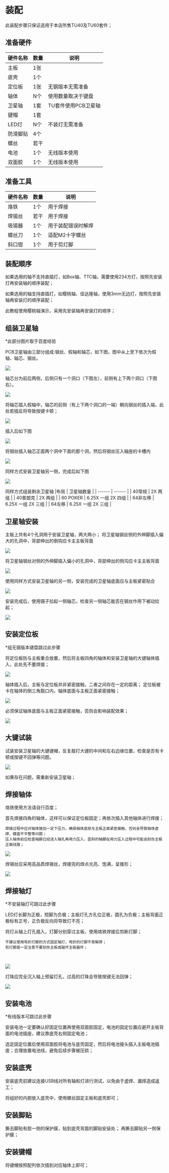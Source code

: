 # 装配

此装配步骤只保证适用于本店所售TU40及TU60套件；

## 准备硬件

|硬件名称| 数量 | 说明 |
| ------ | ------ | ------ |
| 主板 | 1张 |  |
| 底壳 | 1个 |  |
| 定位板 | 1张 | 无钢版本无需准备 |
| 轴体 | N个 | 使用数量取决于键盘|
| 卫星轴 | 1套 | TU套件使用PCB卫星轴 |
| 键帽 | 1套 | |
| LED灯 | N个 | 不装灯无需准备 |
| 防滑脚贴 | 4个 | |
| 螺丝 | 若干 | |
| 电池 | 1个 | 无线版本使用 |
| 双面胶 | 1个 | 无线版本使用 |

## 准备工具

|硬件名称| 数量 | 说明 |
| ------ | ------ | ------ |
| 烙铁 | 1个 | 用于焊接 |
| 焊锡丝 | 若干 | 用于焊接 |
| 吸锡器 | 1个 | 用于装配错误时解焊 |
| 螺丝刀 | 1个 | 适配M2十字螺丝|
| 斜口钳 | 1个 | 用于剪灯脚 |

## 装配顺序

如果选用的轴不支持直插灯，如Box轴、TTC轴，需要使用234方灯，按照先安装灯再安装轴的顺序装配；

如果选用的轴支持直插灯，如樱桃轴、佳达隆轴，使用3mm无边灯，按照先安装轴再安装灯的顺序装配；

此教程使用樱桃轴演示，采用先安装轴再安装灯的顺序；

## 组装卫星轴
*此部分图片取于百度经验

PCB卫星轴由三部分组成:钢丝、假轴和轴芯，如下图，图中从上至下依次为假轴、轴芯、钢丝。

![](img/PcbStaSw1.png)

轴芯分为前后两侧，后侧只有一个洞口（下图左），前侧有上下两个洞口（下图右）。

![](img/PcbStaSw2.png)

将轴芯插入假轴中，轴芯的前侧（有上下两个洞口的一端）朝向钢丝的插入端，此处若插反将导致按键卡顿；

![](img/PcbStaSw3.png)

插入后如下图

![](img/PcbStaSw4.png)

将钢丝插入轴芯正面两个洞中下面的那个洞，然后将钢丝压入轴座的卡槽内

![](img/PcbStaSw5.png)

同样方式安装卫星轴另一侧，完成后如下图

![](img/PcbStaSw6.png)

同样方式组装剩余卫星轴
|布局 | 卫星轴数量 |
| ------ | ------ |
| 40常规 | 2X 两组 |
| 40普朗克 | 2X 两组 |
| 60 POKER | 6.25X 一组 2X 四组 |
| 64非左移 | 6.25X 一组 2X 三组 |
| 64左移 | 6.25X 一组 2X 三组 |

## 卫星轴安装
主板上共有4个孔洞用于安装卫星轴，两大两小；
将卫星轴钢丝侧的外伸脚插入偏大的孔洞中，背部伸出的倒钩应卡主主板背面

![](img/PcbStaSw7.png)

将卫星轴钢丝对侧的外伸脚插入偏小的孔洞中，背部伸出的侧沟应卡主主板背面

![](img/PcbStaSw8.png)

使用同样方式安装卫星轴的另一侧，安装完成的卫星轴底面应与主板紧密贴合

![](img/PcbStaSw9.png)

安装完成后，使用镊子拉起一侧轴芯，检查另一侧轴芯能否在钢丝作用下被动拉起；

![](img/PcbStaSw10.gif)


## 安装定位板
*组无钢版本键盘跳过此步骤

将定位板防与主板重合放置，然后将主板四角的轴体和安装卫星轴的大键轴体插入，此处先不要焊接；

![](img/Plate3.png)

轴体插入后，主板与定位板并非紧密接触，二者之间存在一定的距离；
定位板被卡在轴体的倒三角豁口内，轴体底面与主板正面紧密接触；

![](img/Plate.png)

必须保证轴体底面与主板正面紧密接触，否则会影响装配效果；

![](img/Plate2.png)

## 大键试装
试装安装卫星轴的大键键帽，反复敲打大键的中间和左右边缘位置，检查是否有卡顿或按键不回弹等问题。


![](img/Plate4.png)

如果存在问题，需重新安装卫星轴；

## 焊接轴体



烙铁使用方法请自行百度；

首先焊接四角的轴体，这样可以保证定位板固定；再依次插入其他轴体进行焊接；
	
	焊接过程中应对轴体施加一定下压力，确保轴体底部与主板正面紧密接触，否则会导致轴体虚焊、键盘不平整等问题；
	压入轴体前应检查轴脚已经进入轴孔再用力压入，歪斜的轴脚在用力压入过程中可能会刮伤主板正面线路；

![](img/SolderSw.png)



焊锡丝应采用高品质焊锡丝，焊接完的焊点光亮、饱满，呈锥形；

![](img/10.png)

## 焊接轴灯

*不安装轴灯可跳过此步骤

LED灯长脚为正极，短脚为负极；主板灯孔方孔位正极，圆孔为负极；主板背面正极标有正号，正负极反向将导致灯不亮；

将灯从轴上灯孔插入，灯脚分别穿过主板，使用烙铁焊接后剪断灯脚；
	
	不建议使用弯折灯脚的方式固定轴灯，弯折的灯脚不易解焊；
	剪灯脚是一定注意不要划伤主板或碰坏主板器件；

​	

![](img/12.png)

灯珠应完全沉入轴上预留灯孔，过高的灯珠会导致按键无法回弹；


![](img/11.png)

## 安装电池

*有线版本可跳过此步骤

安装电池一定要确认好固定位置再使用双面胶固定，电池的固定位置应避开主板背面的电池插座，建议靠底壳右侧固定电池；

选定固定位置后使用双面胶将电池与底壳固定，然后将电池接头插入主板电池插座；合理放置电池线，避免后续步骤被压损；

## 安装底壳

安装底壳前建议连接USB线对所有轴和灯进行测试，以免由于虚焊、漏焊造成返工；

将组好的内胆放入底壳中，使用螺丝固定主板和底壳即可；

## 安装脚贴

撕去脚贴有胶一侧的保护膜，贴到底壳背面的脚贴安装处；
再撕去脚贴另一侧保护膜；

## 安装键帽
将键帽按照配列依次插到对应轴体上即可；













